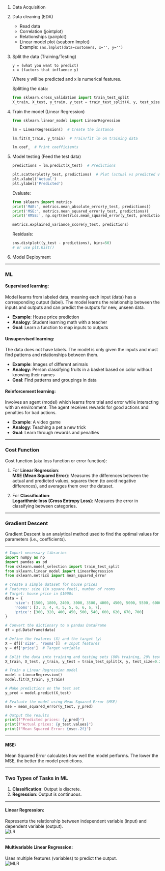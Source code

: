 
1. Data Acquisition

2. Data cleaning (EDA)
   - Read data
   - Correlation (jointplot)
   - Relationships (pairplot)
   - Linear model plot (seaborn lmplot)  
     Example: `sns.lmplot(data=customers, x='', y='')`

3. Split the data (Training/Testing)

   `y = (what you want to predict)`  
   `x = (factors that influence y)`

   Where y will be predicted and x is numerical features.

   Splitting the data:
   ```python
   from sklearn.cross_validation import train_test_split
   X_train, X_test, y_train, y_test = train_test_split(X, y, test_size=0.33, random_state=42)
   ```

4. Train the model (Linear Regression)
   ```python
   from sklearn.linear_model import LinearRegression

   lm = LinearRegression()  # Create the instance

   lm.fit(X_train, y_train)  # Train/fit lm on training data

   lm.coef_  # Print coefficients
   ```

5. Model testing (Feed the test data)
   ```python
   predictions = lm.predict(X_test)  # Predictions

   plt.scatterplot(y_test, predictions)  # Plot (actual vs predicted values)
   plt.xlabel('Actual')
   plt.ylabel('Predicted')
   ```

   Evaluate:
   ```python
   from sklearn import metrics
   print('MAE:', metrics.mean_absolute_error(y_test, predictions))
   print('MSE:', metrics.mean_squared_error(y_test, predictions))
   print('RMSE:', np.sqrt(metrics.mean_squared_error(y_test, predictions)))

   metrics.explained_variance_score(y_test, predictions)
   ```

   Residuals:
   ```python
   sns.distplot((y_test - predictions), bins=50)
   # or use plt.hist()
   ```

6. Model Deployment

---

### ML

#### Supervised learning:
Model learns from labeled data, meaning each input (data) has a corresponding output (label). The model learns the relationship between the inputs and outputs and can predict the outputs for new, unseen data.

- **Example**: House price prediction  
- **Analogy**: Student learning math with a teacher  
- **Goal**: Learn a function to map inputs to outputs  

#### Unsupervised learning:
The data does not have labels. The model is only given the inputs and must find patterns and relationships between them.

- **Example**: Images of different animals  
- **Analogy**: Person classifying fruits in a basket based on color without knowing their names  
- **Goal**: Find patterns and groupings in data  

#### Reinforcement learning:
Involves an agent (model) which learns from trial and error while interacting with an environment. The agent receives rewards for good actions and penalties for bad actions.

- **Example**: A video game  
- **Analogy**: Teaching a pet a new trick  
- **Goal**: Learn through rewards and penalties  

---

### Cost Function
Cost function (aka loss function or error function):

1. For **Linear Regression**:  
   **MSE (Mean Squared Error)**: Measures the differences between the actual and predicted values, squares them (to avoid negative differences), and averages them over the dataset.

2. For **Classification**:  
   **Logarithmic loss (Cross Entropy Loss)**: Measures the error in classifying between categories.

---

### Gradient Descent
Gradient Descent is an analytical method used to find the optimal values for parameters (i.e., coefficients).

---

```python
# Import necessary libraries
import numpy as np
import pandas as pd
from sklearn.model_selection import train_test_split
from sklearn.linear_model import LinearRegression
from sklearn.metrics import mean_squared_error

# Create a simple dataset for house prices
# Features: size (in square feet), number of rooms
# Target: house price in $1000s
data = {
    'size': [1500, 1800, 2400, 3000, 3500, 4000, 4500, 5000, 5500, 6000],
    'rooms': [3, 3, 4, 4, 5, 5, 6, 6, 6, 7],
    'price': [300, 320, 400, 450, 500, 540, 600, 620, 670, 700]
}

# Convert the dictionary to a pandas DataFrame
df = pd.DataFrame(data)

# Define the features (X) and the target (y)
X = df[['size', 'rooms']]  # Input features
y = df['price']  # Target variable

# Split the data into training and testing sets (80% training, 20% testing)
X_train, X_test, y_train, y_test = train_test_split(X, y, test_size=0.2, random_state=42)

# Train a Linear Regression model
model = LinearRegression()
model.fit(X_train, y_train)

# Make predictions on the test set
y_pred = model.predict(X_test)

# Evaluate the model using Mean Squared Error (MSE)
mse = mean_squared_error(y_test, y_pred)

# Output the results
print(f"Predicted prices: {y_pred}")
print(f"Actual prices: {y_test.values}")
print(f"Mean Squared Error: {mse:.2f}")
```

---

#### MSE:
Mean Squared Error calculates how well the model performs. The lower the MSE, the better the model predictions.

---

### Two Types of Tasks in ML
1. **Classification**: Output is discrete.
2. **Regression**: Output is continuous.

---

#### Linear Regression:
Represents the relationship between independent variable (input) and dependent variable (output).  
![LR](https://miro.medium.com/v2/resize:fit:828/format:webp/1*fXEiGgyFUdS1IVF51V5g6A.png)

---

#### Multivariable Linear Regression:
Uses multiple features (variables) to predict the output.  
![MLR](https://miro.medium.com/v2/resize:fit:828/format:webp/1*MtqZ3ukoUwlG2NgvliOkBg.png)
```
